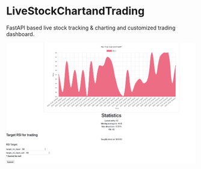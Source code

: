 # LiveStockChartandTrading

FastAPI based live stock tracking & charting and customized trading dashboard.

![Screenshot](img/view.png)

